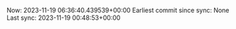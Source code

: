 Now: 2023-11-19 06:36:40.439539+00:00 Earliest commit since sync: None Last sync: 2023-11-19 00:48:53+00:00
